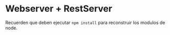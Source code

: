 # Webserver + RestServer

Recuerden que deben ejecutar
`````npm install`````
para reconstruir los modulos de node.